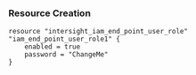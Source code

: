 ### Resource Creation

```hcl
resource "intersight_iam_end_point_user_role" "iam_end_point_user_role1" {
    enabled = true
    password = "ChangeMe"
}
```
